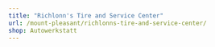 ```yaml
---
title: "Richlonn's Tire and Service Center"
url: /mount-pleasant/richlonns-tire-and-service-center/
shop: Autowerkstatt
---
```

